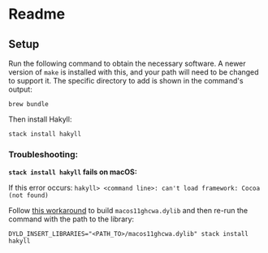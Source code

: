 # Readme

## Setup

Run the following command to obtain the necessary software. A newer version of
`make` is installed with this, and your path will need to be changed to support
it. The specific directory to add is shown in the command's output:

```shell
brew bundle
```

Then install Hakyll:

```
stack install hakyll
```

### Troubleshooting:

**`stack install hakyll` fails on macOS:**

If this error occurs:
`hakyll> <command line>: can't load framework: Cocoa (not found)`

Follow [this workaround][] to build `macos11ghcwa.dylib` and then re-run the
command with the path to the library:

```
DYLD_INSERT_LIBRARIES="<PATH_TO>/macos11ghcwa.dylib" stack install hakyll
```

[this workaround]: https://github.com/yairchu/macos11-haskell-workaround/
